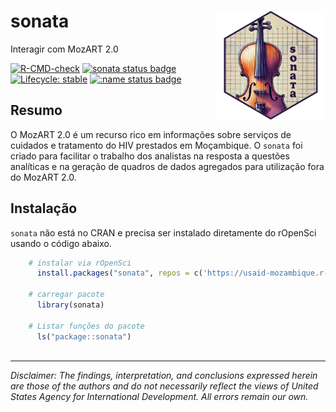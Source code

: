 # sonata <a href="https://usaid-mozambique.github.io/sonata/"><a href="https://usaid-mozambique.github.io/sonata/"><img src="man/figures/logo.png" align="right" height="175" alt="sonata website" /></a>

Interagir com MozART 2.0

<!-- badges: start -->
[![R-CMD-check](https://github.com/usaid-mozambique/sonata/actions/workflows/R-CMD-check.yaml/badge.svg)](https://github.com/usaid-mozambique/sonata/actions/workflows/R-CMD-check.yaml)
[![sonata status badge](https://usaid-mozambique.r-universe.dev/badges/sonata)](https://usaid-mozambique.r-universe.dev/sonata)
[![Lifecycle: stable](https://img.shields.io/badge/lifecycle-stable-brightgreen.svg)](https://lifecycle.r-lib.org/articles/stages.html#stable)
[![:name status badge](https://usaid-mozambique.r-universe.dev/badges/:name)](https://usaid-mozambique.r-universe.dev/)
<!-- badges: end -->

## Resumo
O MozART 2.0 é um recurso rico em informações sobre serviços de cuidados e tratamento do HIV prestados em Moçambique. O `sonata` foi criado para facilitar o trabalho dos analistas na resposta a questões analíticas e na geração de quadros de dados agregados para utilização fora do MozART 2.0.  

## Instalação

`sonata` não está no CRAN e precisa ser instalado diretamente do rOpenSci usando o código abaixo.

``` r
    # instalar via rOpenSci
      install.packages("sonata", repos = c('https://usaid-mozambique.r-universe.dev', 'https://cloud.r-project.org'))
    
    # carregar pacote
      library(sonata)
      
    # Listar funções do pacote
      ls("package::sonata")
    
```

---

*Disclaimer: The findings, interpretation, and conclusions expressed herein are those of the authors and do not necessarily reflect the views of United States Agency for International Development. All errors remain our own.*
